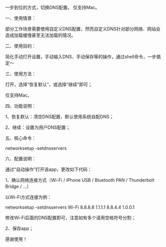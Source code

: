 一步到位的方式，切换DNS配置。
仅支持Mac。




一、使用情景：

部分工作场景需要使用自定义DNS配置，然而自定义DNS针对部分网络、网站会造成加载缓慢甚至无法加载的情况。




二、使用目的：

简化手动打开设置，手动输入DNS、手动保存等的操作，通过shell命令，一步搞定～




三、使用方法：

打开，选择“恢复默认”，或选择“继续”即可；

仅支持Mac。




四、功能说明：

1、恢复默认：清空DNS配置，默认使用系统自配DNS；

2、继续：设置为用户DNS配置；




五、核心命令：

networksetup -setdnsservers




六、配置说明：

通过“自动操作”打开该app，更改如下代码：

1、确认网络连接方式（Wi-Fi / iPhone USB / Bluetooth PAN / Thunderbolt Bridge / ...）

以Wi-Fi方式连接为例：

networksetup -setdnsservers Wi-Fi 8.8.8.8 1.1.1.1 8.8.4.4 1.0.0.1

修改Wi-Fi后面的DNS配置即可，注意如有多个请用空格符号分割；


2、保存app；




感谢使用！
